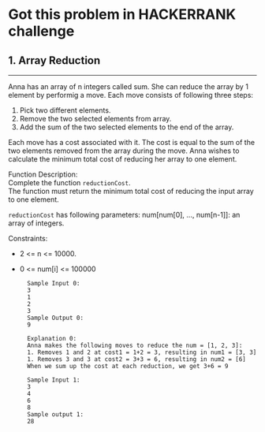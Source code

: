# Got this problem in HACKERRANK challenge


## 1. Array Reduction
-----


Anna has an array of n integers called sum.
She can reduce the array by 1 element by performig a move.
Each move consists of following three steps:
1. Pick two different elements.
2. Remove the two selected elements from array.
3. Add the sum of the two selected elements to the end of the array.

Each move has a cost associated with it.
The cost is equal to the sum of the two elements removed from the array during the move.
Anna wishes to calculate the minimum total cost of reducing her array to one element.

Function Description:   
Complete the function `reductionCost`.   
The function must return the minimum total cost of reducing the input array to one element.   

`reductionCost` has following parameters:
num[num[0], ..., num[n-1]]: an array of integers.

Constraints:  
- 2 <= n <= 10000.
- 0 <= num[i] <= 100000

		Sample Input 0:
		3
		1
		2
		3
		Sample Output 0:
		9
		
		Explanation 0:
		Anna makes the following moves to reduce the num = [1, 2, 3]:
		1. Removes 1 and 2 at cost1 = 1+2 = 3, resulting in num1 = [3, 3]
		1. Removes 3 and 3 at cost2 = 3+3 = 6, resulting in num2 = [6]
		When we sum up the cost at each reduction, we get 3+6 = 9
		
		Sample Input 1:
		3
		4
		6
		8
		Sample output 1:
		28
		